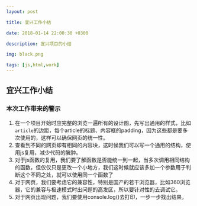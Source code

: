 ```yaml
---
layout: post

title: 宜兴工作小结

date: 2018-01-14 22:00:30 +0300

description: 宜兴项目的小结

img: black.png

tags: [js,html,work]
---
```


## 宜兴工作小结
### 本次工作带来的警示
1. 在一个项目开始时应完整的浏览一遍所有的设计图，先写出通用的样式，比如`article`的边距，每个article的标题、内容框的padding，因为这些都是要多次使用的，这样可以确保网页的统一性。
2. 查看到不同的网页却有相同的内容块，这时候我们可以写一个通用的结构，使用js复用，减少代码的臃肿。
3. 对于js函数的复用，我们要了解函数是否能统一到一起，当多次调用相同结构的函数，但仅仅只是更改一个小地方，我们这时候就应该多加一个参数用于判断这个不同之处，就可以使用同一个函数了
4. 对于网页，我们要考虑它的兼容性，特别是国产的若干浏览器，比如360浏览器，它的兼容与极速模式时出问题的高发区，所以要针对性的去调试它。
5. 对于网页出现问题，我们要使用console.log()去打印，一步一步找出结果，
